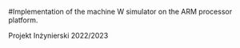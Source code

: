#Implementation of the machine W simulator on the ARM processor platform.

Projekt Inżynierski 2022/2023
